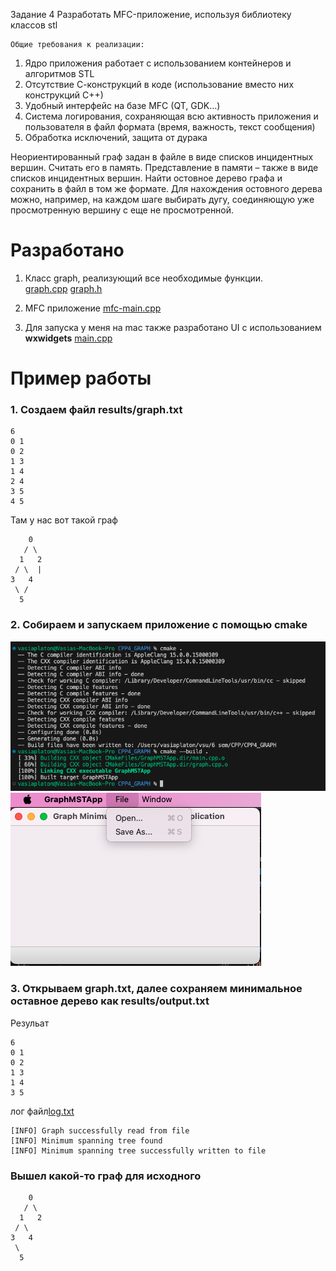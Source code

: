 Задание 4
Разработать MFC-приложение, используя библиотеку классов stl

	Общие требования к реализации:
1. Ядро приложения работает с использованием контейнеров и алгоритмов STL
2. Отсутствие С-конструкций в коде (использование вместо них конструкций С++)
3. Удобный интерфейс на базе MFC (QT, GDK…)
4. Система логирования, сохраняющая всю активность приложения и пользователя в файл формата (время, важность, текст сообщения)
5. Обработка исключений, защита от дурака


Неориентированный граф задан в файле в виде списков инцидентных вершин. Считать его в память. Представление в памяти – также в виде списков инцидентных вершин. Найти остовное дерево графа и сохранить в файл в том же формате. Для нахождения остовного дерева можно, например, на каждом шаге выбирать дугу, соединяющую уже просмотренную вершину с еще не просмотренной. 


# Разработано
1. Класс graph, реализующий все необходимые функции.  
[graph.cpp](graph.cpp) [graph.h](graph.h)

2. MFC приложение
[mfc-main.cpp](mfc-main.cpp)

3. Для запуска у меня на mac также разработано UI с использованием __wxwidgets__
[main.cpp](main.cpp)

# Пример работы
### 1. Создаем файл results/graph.txt
```
6
0 1
0 2
1 3
1 4
2 4
3 5
4 5
```

Там у нас вот такой граф
```
    0
   / \
  1   2
 / \  |
3   4
 \ / 
  5
```

### 2. Собираем и запускаем приложение с помощью cmake
![alt text](readme_imgs/1.png)
![alt text](readme_imgs/2.png)

### 3. Открываем graph.txt, далее сохраняем минимальное оставное дерево как results/output.txt
Резульат
```
6
0 1
0 2
1 3
1 4
3 5
```

лог файл[log.txt](log.txt)
```
[INFO] Graph successfully read from file
[INFO] Minimum spanning tree found
[INFO] Minimum spanning tree successfully written to file
```

### Вышел какой-то граф для исходного
```
    0
   / \
  1   2
 / \
3   4
 \
  5
```


